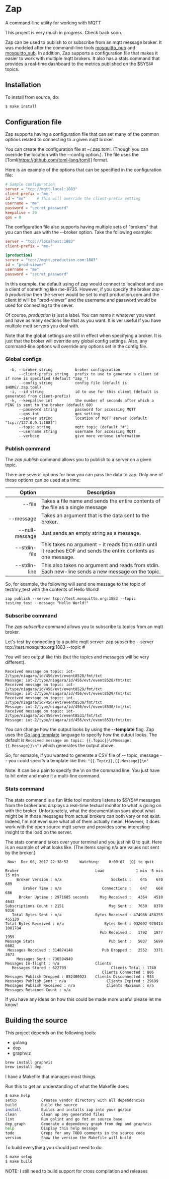 # Zap

A command-line utility for working with MQTT

This project is very much in progress.  Check back soon.

Zap can be used to publish to or subscribe from an mqtt message broker.  It was modeled after the command-line tools [mosquitto_pub](https://mosquitto.org/man/mosquitto_pub-1.html) and [mosquitto_sub](https://mosquitto.org/man/mosquitto_sub-1.html).  In addition, Zap supports a configuration file that makes it easier to work with multiple mqtt brokers.  It also has a stats command that provides a real-time dashboard to the metrics published on the $SYS/# topics.

## Installation

To install from source, do:
```bash
$ make install
```

## Configuration file

Zap supports having a configuration file that can set many of the common options related to connecting to a given mqtt broker.

You can create the configuration file at ~/.zap.toml.  (Though you can override the location with the --config option.). The file uses the [Toml(https://github.com/toml-lang/toml)] format.  

Here is an example of the options that can be specified in the configuration file:
```toml
# Sample configuration
server = "tcp://mqtt.local:1883"
client-prefix = "me-"
id = "me"     # This will override the client-prefix setting
username = "me"
password = "secret_password"
keepalive = 30
qos = 0
```

The configuration file also supports having multiple sets of "brokers" that you can then
use with the --broker option.  Take the following example:
```toml
server = "tcp://localhost:1883"
client-prefix = "me-"

[production]
server = "tcp://mqtt.production.com:1883"
id = "prod-viewer"
username = "me"
password = "secret_password"
```

In this example, the default using of zap would connect to localhost and use a client of something like me-9735.  However, if you specify the broker *zap -b production* then the server would be set to mqtt.production.com and the client id will be "prod-viewer" and the username and password would be used for connecting to the sever.

Of course, _production_ is just a label.  You can name it whatever you want and have as many sections like that as you want.  It is ver useful if you have multiple mqtt servers you deal with.

Note that the global settings are still in effect when specifying a broker.  It is just that the broker will override any global config settings.  Also, any command-line options will override any options set in the config file.

### Global configs
```
  -b, --broker string          broker configuration
      --client-prefix string   prefix to use to generate a client id if none is specified (default "zap_")
      --config string          config file (default is $HOME/.zap.toml)
  -i, --id string              id to use for this client (default is generated from client-prefix)
  -k, --keepalive int          the number of seconds after which a PING is sent to the broker (default 60)
      --password string        password for accessing MQTT
      --qos int                qos setting
      --server string          location of MQTT server (default "tcp://127.0.0.1:1883")
      --topic string           mqtt topic (default "#")
      --username string        username for accessing MQTT
      --verbose                give more verbose information
```

### Publish command

The *zap publish* command allows you to publish to a server on a given topic.

There are several options for how you can pass the data to zap.  Only one of these
options can be used at a time:

| Option         |   Description   |
|---------------:|-----------------|
| --file         |  Takes a file name and sends the entire contents of the file as a single message |
| --message      |  Takes an argument that is the data sent to the broker. |
| --null-message |  Just sends an empty string as a message.  |
| --stdin-file   |  This takes no argument - it reads from stdin until it reaches EOF and sends the entire contents as one message.  |
| --stdin-line   |  This also takes no argument and reads from stdin.  Each new-line sends a new message on the topic.  |

So, for example, the following will send one message to the topic of test/my_test with the contents of Hello World!

```
zap publish --server tcp://test.mosquitto.org:1883 --topic test/my_test --message "Hello World!"
```

### Subscribe command

The *zap subscribe* command allows you to subscribe to topics from an mqtt broker.

Let's test by connecting to a public mqtt server:
zap subscribe --server tcp://test.mosquitto.org:1883 --topic \#

You will see output like this (but the topics and messages will be very different).
```
Received message on topic: iot-2/type/niagara/id/456/evt/event8528/fmt/txt
Message: iot-2/type/niagara/id/456/evt/event8528/fmt/txt
Received message on topic: iot-2/type/niagara/id/456/evt/event8529/fmt/txt
Message: iot-2/type/niagara/id/456/evt/event8529/fmt/txt
Received message on topic: iot-2/type/niagara/id/456/evt/event8530/fmt/txt
Message: iot-2/type/niagara/id/456/evt/event8530/fmt/txt
Received message on topic: iot-2/type/niagara/id/456/evt/event8531/fmt/txt
Message: iot-2/type/niagara/id/456/evt/event8531/fmt/txt
```

You can change how the output looks by using the **--template** flag.  Zap uses the [Go lang template](https://golang.org/pkg/text/template/) language to specify how the output looks.  The default is ```Received message on topic: {{.Topic}}\nMessage: {{.Message}}\n")``` which generates the output above.

So, for exmaple, if you wanted to generate a CSV file of -- topic, message -- you could specify a template like this:
```"{{.Topic}},{{.Message}}\n"```

Note: It can be a pain to specify the \n on the command line.  You just have to hit enter and make it a multi-line command.

### Stats command

The stats command is a fun little tool monitors listens to $SYS/# messages from the broker and displays a real-time textual monitor to what is going on with the broker.  Unfortunately, what the documentation says
about what might be in those messages from actual brokers can both vary or not exist.  Indeed, I'm not even
sure what all of them actually mean.  However, it does work with the open source mqtt server and provides
some interesting insight to the load on the server.

The stats command takes over your terminal and you just hit Q to quit.  Here is an example of what looks like.  (The items saying n/a are values not sent by the broker.)

```
 Now:  Dec 06, 2017 22:38:52     Watching:    0:00:07  [Q] to quit

Broker                                  Load              1 min  5 min 15 min
     Broker Version : n/a                      Sockets :    645    670    689
        Broker Time : n/a                  Connections :    647    668    686
      Broker Uptime : 2971685 seconds     Msg Received :   4364   4510   4643
Subscriptions Count : 2151                    Msg Sent :   7650   8370   9316
   Total Bytes Sent : n/a               Bytes Received : 474966 458255 455120
Total Bytes Received : n/a                  Bytes Sent : 932692 978414 1081784
                                          Pub Received :   1792   1877   1959
Message Stats                                 Pub Sent :   5037   5699   6602
 Messages Received : 314874148             Pub Dropped :   2552   3371   3673
     Messages Sent : 736594949
Messages In-flight : n/a                Clients  
   Messages Stored : 622703                    Clients Total : 1740
                                           Clients Connected : 806
Messages Publish Dropped : 852400923    Clients Disconnected : 934
Messages Publish Sent : n/a                  Clients Expired : 29699
Messages Publish Received : n/a              Clients Maximum : n/a
Messages Retained Count : n/a
```

If you have any ideas on how this could be made more useful please let me know!

## Building the source

This project depends on the following tools:
* golang
* dep
* graphviz

```bash
brew install graphviz
brew install dep
```

I have a Makefile that manages most things.

Run this to get an understanding of what the Makefile does:
```bash
$ make help
setup           Creates vendor directory with all dependencies
build           Build the source
install         Builds and installs zap into your go/bin
clean           Clean up any generated files
lint            Run golint and go fmt on source base
dep_graph       Generate a dependency graph from dep and graphvis
help            Display this help message
todo            Greps for any TODO comments in the source code
version         Show the version the Makefile will build
```

To build everything you should just need to do:
```bash
$ make setup
$ make build
```

NOTE: I still need to build support for cross compilation and releases
